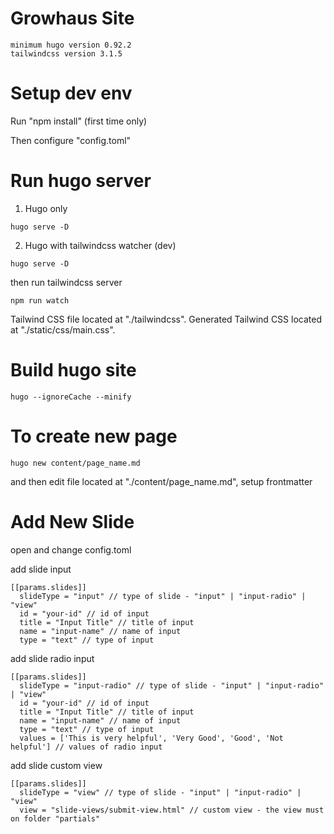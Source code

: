 # Growhaus Site

```
minimum hugo version 0.92.2
tailwindcss version 3.1.5
```

# Setup dev env

Run "npm install" (first time only)

Then configure "config.toml"

# Run hugo server

1. Hugo only

```
hugo serve -D
```

2. Hugo with tailwindcss watcher (dev)

```
hugo serve -D
```

then run tailwindcss server

```
npm run watch
```

Tailwind CSS file located at "./tailwindcss".
Generated Tailwind CSS located at "./static/css/main.css".

# Build hugo site

```
hugo --ignoreCache --minify
```

# To create new page

```
hugo new content/page_name.md
```

and then edit file located at "./content/page_name.md", setup frontmatter


# Add New Slide

open and change config.toml

add slide input
```
[[params.slides]]
  slideType = "input" // type of slide - "input" | "input-radio" | "view"
  id = "your-id" // id of input
  title = "Input Title" // title of input
  name = "input-name" // name of input
  type = "text" // type of input
```

add slide radio input
```
[[params.slides]]
  slideType = "input-radio" // type of slide - "input" | "input-radio" | "view"
  id = "your-id" // id of input
  title = "Input Title" // title of input
  name = "input-name" // name of input
  type = "text" // type of input
  values = ['This is very helpful', 'Very Good', 'Good', 'Not helpful'] // values of radio input
```

add slide custom view
```
[[params.slides]]
  slideType = "view" // type of slide - "input" | "input-radio" | "view"
  view = "slide-views/submit-view.html" // custom view - the view must on folder "partials"
```
